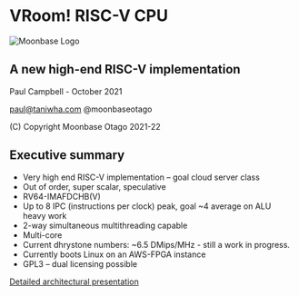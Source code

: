 # VRoom! RISC-V CPU

![Moonbase Logo](https://moonbaseotago.github.io/talk/assets/moonbase_small.png)

## A new high-end RISC-V implementation
Paul Campbell - October 2021

paul@taniwha.com @moonbaseotago

(C) Copyright Moonbase Otago 2021-22

## Executive summary
* Very high end RISC-V implementation – goal cloud server class
* Out of order, super scalar, speculative
* RV64-IMAFDCHB(V)
* Up to 8 IPC (instructions per clock) peak, goal ~4 average on ALU heavy work
* 2-way simultaneous multithreading capable
* Multi-core
* Current dhrystone numbers: ~6.5 DMips/MHz - still a work in progress. 
* Currently boots Linux on an AWS-FPGA instance
* GPL3 – dual licensing possible

[Detailed architectural presentation](https://moonbaseotago.github.io/talk/index.html)


